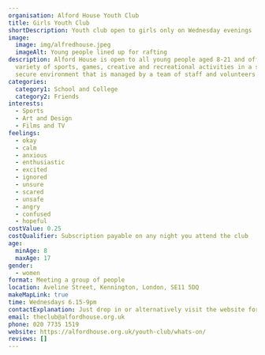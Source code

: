 ```yaml
---
organisation: Alford House Youth Club
title: Girls Youth Club
shortDescription: Youth club open to girls only on Wednesday evenings
image:
  image: img/alfredhouse.jpeg
  imageAlt: Young people lined up for rafting
description: Alford House is open to all young people aged 8-21 and offers a
  variety of sports, games, creative and recreational activities in a safe and
  secure environment that is managed by a team of staff and volunteers.
categories:
  category1: School and College
  category2: Friends
interests:
  - Sports
  - Art and Design
  - Films and TV
feelings:
  - okay
  - calm
  - anxious
  - enthusiastic
  - excited
  - ignored
  - unsure
  - scared
  - unsafe
  - angry
  - confused
  - hopeful
costValue: 0.25
costQualifier: Subscription payable on any night you attend the club
age:
  minAge: 8
  maxAge: 17
gender:
  - women
format: Meeting a group of people
location: Aveline Street, Kennington, London, SE11 5DQ
makeMapLink: true
time: Wednesdays 6.15-9pm
contactExplanation: Just drop in or alternatively visit the website for more info.
email: theclub@alfordhouse.org.uk
phone: 020 7735 1519
website: https://alfordhouse.org.uk/youth-club/whats-on/
reviews: []
---
```

